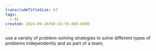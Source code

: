 ```yaml
---
transcludeTitleSize: h3
tags:
  - B1
created: 2024-09-26T08:28:59.000-0400
---
```

use a variety of problem-solving strategies to solve different types of problems independently and as part of a team;